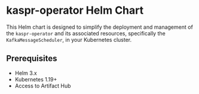 # kaspr-operator Helm Chart

This Helm chart is designed to simplify the deployment and management of the `kaspr-operator` and its associated resources, specifically the `KafkaMessageScheduler`, in your Kubernetes cluster. 

## Prerequisites

- Helm 3.x
- Kubernetes 1.19+
- Access to Artifact Hub

